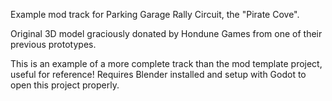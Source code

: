 Example mod track for Parking Garage Rally Circuit, the "Pirate Cove". 

Original 3D model graciously donated by Hondune Games from one of their previous prototypes. 

This is an example of a more complete track than the mod template project, useful for reference! Requires Blender installed and setup with Godot to open this project properly.
